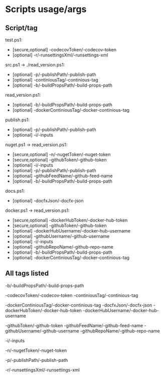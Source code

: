 # Scripts usage/args

## Script/tag

test.ps1: 

- [secure,optional] -codecovToken/-codecov-token
- [optional] -r/-runsettingsXml/-runsettings-xml

src.ps1 -> ./read_version.ps1:

- [optional] -p/-publishPath/-publish-path
- [optional] -continiousTag/-continious-tag
- [optional] -b/-buildPropsPath/-build-props-path

read_version.ps1:

- [optional] -b/-buildPropsPath/-build-props-path
- [optional] -dockerContiniousTag/-docker-continious-tag

publish.ps1:

- [optional] -p/-publishPath/-publish-path
- [optional] -i/-inputs

nuget.ps1 -> read_version.ps1:

- [secure,optional] -n/-nugetToken/-nuget-token
- [secure,optional] -githubToken/-github-token
- [optional] -i/-inputs
- [optional] -p/-publishPath/-publish-path
- [optional] -githubFeedName/-github-feed-name
- [optional] -b/-buildPropsPath/-build-props-path

docs.ps1:

- [optional] -docfxJson/-docfx-json

docker.ps1 -> read_version.ps1:

- [secure,optional] -dockerHubToken/-docker-hub-token
- [secure,optional] -githubToken/-github-token
- [optional] -dockerHubUsername/-docker-hub-username
- [optional] -githubUsername/-github-username
- [optional] -i/-inputs
- [optional] -githubRepoName/-github-repo-name
- [optional] -b/-buildPropsPath/-build-props-path
- [optional] -dockerContiniousTag/-docker-continious-tag

## All tags listed

-b/-buildPropsPath/-build-props-path

-codecovToken/-codecov-token
-continiousTag/-continious-tag

-dockerContiniousTag/-docker-continious-tag
-docfxJson/-docfx-json
-dockerHubToken/-docker-hub-token
-dockerHubUsername/-docker-hub-username

-githubToken/-github-token
-githubFeedName/-github-feed-name
-githubUsername/-github-username
-githubRepoName/-github-repo-name

-i/-inputs

-n/-nugetToken/-nuget-token

-p/-publishPath/-publish-path

-r/-runsettingsXml/-runsettings-xml
